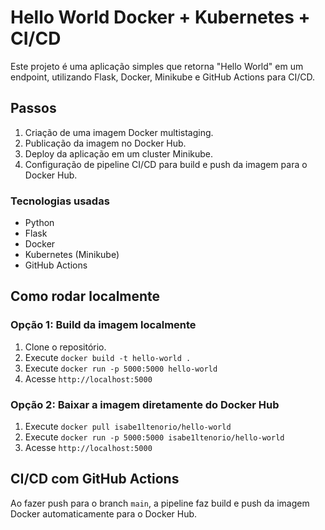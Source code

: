 # Hello World Docker + Kubernetes + CI/CD

Este projeto é uma aplicação simples que retorna "Hello World" em um endpoint, utilizando Flask, Docker, Minikube e GitHub Actions para CI/CD.

## Passos

1. Criação de uma imagem Docker multistaging.
2. Publicação da imagem no Docker Hub.
3. Deploy da aplicação em um cluster Minikube.
4. Configuração de pipeline CI/CD para build e push da imagem para o Docker Hub.

### Tecnologias usadas

- Python
- Flask
- Docker
- Kubernetes (Minikube)
- GitHub Actions

## Como rodar localmente

### Opção 1: Build da imagem localmente

1. Clone o repositório.
2. Execute `docker build -t hello-world .`
3. Execute `docker run -p 5000:5000 hello-world`
4. Acesse `http://localhost:5000`

### Opção 2: Baixar a imagem diretamente do Docker Hub

1. Execute `docker pull isabe1ltenorio/hello-world`
2. Execute `docker run -p 5000:5000 isabe1ltenorio/hello-world`
3. Acesse `http://localhost:5000`

## CI/CD com GitHub Actions

Ao fazer push para o branch `main`, a pipeline faz build e push da imagem Docker automaticamente para o Docker Hub.
